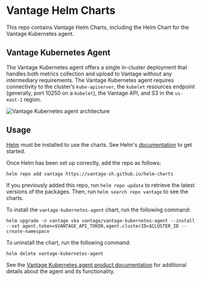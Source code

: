 # Vantage Helm Charts

This repo contains Vantage Helm Charts, including the Helm Chart for the Vantage Kubernetes agent.

## Vantage Kubernetes Agent

The Vantage Kubernetes agent offers a single in-cluster deployment that handles both metrics collection and upload to Vantage without any intermediary requirements. The Vantage Kubernetes agent requires connectivity to the cluster’s `kube-apiserver`, the `kubelet` resources endpoint (generally, port 10250 on a `kubelet`), the Vantage API, and S3 in the `us-east-1` region. 

![Vantage Kubernetes agent architecture](https://assets.vantage.sh/blog/announcing-the-official-kubernetes-integration/vantage-kubernetes-agent.png)

## Usage

[Helm](https://helm.sh) must be installed to use the charts. See Helm's [documentation](https://helm.sh/docs) to get started.

Once Helm has been set up correctly, add the repo as follows:

    helm repo add vantage https://vantage-sh.github.io/helm-charts

If you previously added this repo, run `helm repo update` to retrieve the latest versions of the packages. Then, run `helm search repo vantage` to see the charts.

To install the `vantage-kubernetes-agent` chart, run the following command:

    helm upgrade -n vantage vka vantage/vantage-kubernetes-agent --install --set agent.token=$VANTAGE_API_TOKEN,agent.clusterID=$CLUSTER_ID --create-namespace

To uninstall the chart, run the following command:

    helm delete vantage-kubernetes-agent
    
See the [Vantage Kubernetes agent product documentation](https://docs.vantage.sh/kubernetes_agent) for additional details about the agent and its functionality.